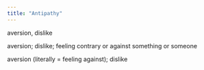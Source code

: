 ```yaml
---
title: "Antipathy"
---
```

aversion, dislike

aversion; dislike; feeling contrary or against something or someone

aversion (literally = feeling against); dislike

